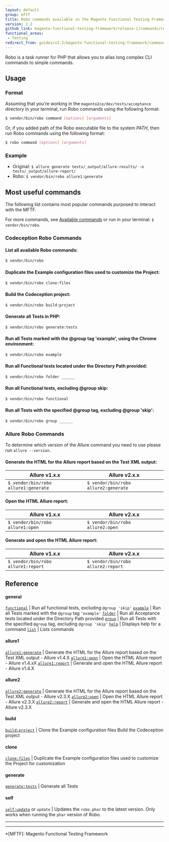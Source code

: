 ```yaml
---
layout: default
group: mftf
title: Robo commands available in the Magento Functional Testing Framework
version: 2.2
github_link: magento-functional-testing-framework/release-1/commands/robo.md
functional_areas:
 - Testing
redirect_from: guides/v2.2/magento-functional-testing-framework/commands/robo.html
---
```


Robo is a task runner for PHP that allows you to alias long complex CLI commands to simple commands.

## Usage

### Format

Assuming that you're working in the `magento2ce/dev/tests/acceptance` directory in your terminal, run Robo commands using the following format:

```bash
$ vendor/bin/robo command [options] [arguments]
```

Or, if you added path of the Robo executable file to the system *PATH*, then run Robo commands using the following format:

```bash
$ robo command [options] [arguments]
```

### Example

* Original: `$ allure generate tests/_output/allure-results/ -o tests/_output/allure-report/`
* Robo: `$ vendor/bin/robo allure1:generate`

## Most useful сommands

The following list contains most popular commands purposed to interact with the MFTF. 

For more commands, see [Available commands] or run in your terminal: `$ vendor/bin/robo`.

### Codeception Robo Commands

#### List all available Robo commands:

```bash
$ vendor/bin/robo
```

#### Duplicate the Example configuration files used to customize the Project:

```bash
$ vendor/bin/robo clone:files
```

#### Build the Codeception project:

```bash
$ vendor/bin/robo build:project
```

#### Generate all Tests in PHP:

```bash
$ vendor/bin/robo generate:tests
```

#### Run all Tests marked with the @group tag 'example', using the Chrome environment:

```bash
$ vendor/bin/robo example
```

#### Run all Functional tests located under the Directory Path provided:

```bash
$ vendor/bin/robo folder ______
```

#### Run all Functional tests, excluding @group skip:

```bash
$ vendor/bin/robo functional
```

#### Run all Tests with the specified @group tag, excluding @group 'skip':

```bash
$ vendor/bin/robo group ______
```
  
### Allure Robo Commands

To determine which version of the Allure command you need to use please run `allure --version`.

#### Generate the HTML for the Allure report based on the Test XML output:

Allure v1.x.x | Allure v2.x.x
---|---
`$ vendor/bin/robo allure1:generate` | `$ vendor/bin/robo allure2:generate`

#### Open the HTML Allure report:

Allure v1.x.x | Allure v2.x.x
---|---
`$ vendor/bin/robo allure1:open` | `$ vendor/bin/robo allure2:open`

#### Generate and open the HTML Allure report:

Allure v1.x.x | Allure v2.x.x
---|---
`$ vendor/bin/robo allure1:report` | `$ vendor/bin/robo allure2:report`

## Reference

#### general

[`functional`](#functional)        | Run all functional tests, excluding `@group 'skip'`
[`example`](#example)          | Run all Tests marked with the `@group` tag `'example'`
[`folder`](#folder)           | Run all Acceptance tests located under the Directory Path provided
[`group`](#group)            | Run all Tests with the specified `@group` tag, excluding `@group 'skip'`
[`help`](#help)             | Displays help for a command
[`list`](#list)             | Lists commands
  
#### allure1

[`allure1:generate`](#allure1generate)  | Generate the HTML for the Allure report based on the Test XML output - Allure v1.4.X
[`allure1:open`](#allure1open)      | Open the HTML Allure report - Allure v1.4.xX
[`allure1:report`](#allure1report)    | Generate and open the HTML Allure report - Allure v1.4.X

#### allure2

[`allure2:generate`](#allure2generate)  | Generate the HTML for the Allure report based on the Test XML output - Allure v2.3.X
[`allure2:open`](#allure2open)      | Open the HTML Allure report - Allure v2.3.X
[`allure2:report`](#allure2report)    | Generate and open the HTML Allure report - Allure v2.3.X
  
#### build
 
[`build:project`](#buildproject)     | Clone the Example configuration files Build the Codeception project

#### clone
  
[`clone:files`](#clonefiles)       | Duplicate the Example configuration files used to customize the Project for customization

#### generate

[`generate:tests`](#generatetests)    | Generate all Tests
  
#### self

[`self:update`](#selfupdate) or `update`       | Updates the `robo.phar` to the latest version. Only works when running the `phar` version of Robo.

***
***

<!-- LINK DEFINITIONS -->

[Available commands]: #available-commands

<!-- Abbreviations -->

*[MFTF]: Magento Functional Testing Framework
